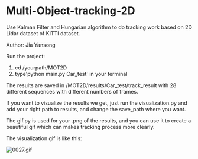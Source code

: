 # Multi-Object-tracking-2D
Use Kalman Filter and Hungarian algorithm to do tracking work based on 2D Lidar dataset of KITTI dataset.

Author: Jia Yansong

Run the project: 
1. cd /yourpath/MOT2D
2. type'python main.py Car_test' in your terminal

The results are saved in /MOT2D/results/Car_test/track_result  with 28 different sequences with different numbers of frames.

If you want to visualize the results we get, just run the visualization.py and add your right path to results, and change the save_path where you want.

The gif.py is used for your .png of the results, and you can use it to create a beautiful gif which can makes tracking process more clearly.

The visualization gif is like this:

![0027.gif](https://github.com/JYS997760473/Multi-Object-tracking-2D/blob/main/0027.gif)
